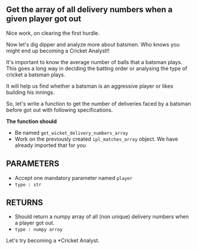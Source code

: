 ## Get the array of all delivery numbers when a given player got out

Nice work, on clearing the first hurdle.

Now let's dig dipper and analyze more about batsmen.
Who knows you might end up becoming a Cricket Analyst!!

It's important to know the average number of balls that a batsman plays.
This goes a long way in deciding the batting order or analysing the type of cricket a batsman plays.

It will help us find whether a batsman is an aggressive player or likes building his innings.

So, let's write a function to get the number of deliveries 
faced by a batsman before got out with following specifications.

**The function should**
- Be named `get_wicket_delivery_numbers_array`
- Work on the previously created `ipl_matches_array` object. We have already imported that for you

## PARAMETERS
- Accept one mandatory parameter named `player` 
- `type : str`

## RETURNS
- Should return a numpy array of all (non unique) delivery numbers when a player got out.
- `type : numpy array`

Let's try becoming a 
*Cricket Analyst.

